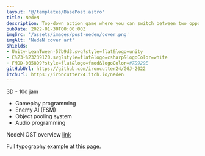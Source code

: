 ```yaml
---
layout: '@/templates/BasePost.astro'
title: NedeN
description: Top-down action game where you can switch between two opposite gameplay modes to clear levels from enemies.
pubDate: 2022-01-30T00:00:00Z
imgSrc: '/assets/images/post-neden/cover.png'
imgAlt: 'NedeN cover art'
shields:
- Unity-LeanTween-57b9d3.svg?style=flat&logo=unity
- C%23-%23239120.svg?style=flat&logo=csharp&logoColor=white
- FMOD-0058D9?style=flat&logo=fmod&logoColor=#7D929E
gitHubUrl: https://github.com/ironcutter24/GGJ-2022
itchUrl: https://ironcutter24.itch.io/neden
---
```


3D - 10d jam

- Gameplay programming
- Enemy AI (FSM)
- Object pooling system
- Audio programming

NedeN OST overview [link](https://www.youtube.com/watch?v=b6YrhRlrm2w)

Full typography example at [this page](../sixth-post/).
